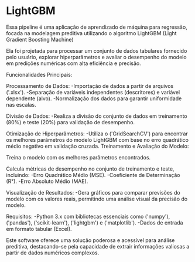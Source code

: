 # LightGBM
Essa pipeline é uma aplicação de aprendizado de máquina para regressão, focada na modelagem preditiva utilizando o algoritmo LightGBM (Light Gradient Boosting Machine)

Ela foi projetada para processar um conjunto de dados tabulares fornecido pelo usuário, explorar hiperparâmetros e avaliar o desempenho do modelo em predições numéricas com alta eficiência e precisão.

Funcionalidades Principais:

Processamento de Dados:
-Importação de dados a partir de arquivos ('.xlsx').
-Separação de variáveis independentes (descritores) e variável dependente (alvo).
-Normalização dos dados para garantir uniformidade nas escalas.

Divisão de Dados:
-Realiza a divisão do conjunto de dados em treinamento (80%) e teste (20%) para validação de desempenho.

Otimização de Hiperparâmetros:
-Utiliza o ('GridSearchCV') para encontrar os melhores parâmetros do modelo LightGBM com base no erro quadrático médio negativo em validação cruzada.
Treinamento e Avaliação do Modelo:

Treina o modelo com os melhores parâmetros encontrados.

Calcula métricas de desempenho no conjunto de treinamento e teste, incluindo:
-Erro Quadrático Médio (MSE).
-Coeficiente de Determinação (R²).
-Erro Absoluto Médio (MAE).

Visualização de Resultados:
-Gera gráficos para comparar previsões do modelo com os valores reais, permitindo uma análise visual da precisão do modelo.

Requisitos:
-Python 3.x com bibliotecas essenciais como ('numpy'), ('pandas'), ('scikit-learn'), ('lightgbm') e ('matplotlib').
-Dados de entrada em formato tabular (Excel).

Este software oferece uma solução poderosa e acessível para análise preditiva, destacando-se pela capacidade de extrair informações valiosas a partir de dados numéricos complexos.
